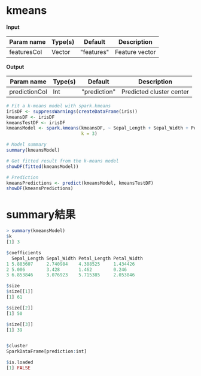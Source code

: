 # kmeans

**Input**

Param name|Type(s)|Default|Description
--|--|--|--
featuresCol|Vector|"features"|Feature vector

**Output**

Param name|Type(s)|Default|Description
--|--|--|--
predictionCol|Int|"prediction"|Predicted cluster center

```r
# Fit a k-means model with spark.kmeans
irisDF <- suppressWarnings(createDataFrame(iris))
kmeansDF <- irisDF
kmeansTestDF <- irisDF
kmeansModel <- spark.kmeans(kmeansDF, ~ Sepal_Length + Sepal_Width + Petal_Length + Petal_Width,
                            k = 3)

# Model summary
summary(kmeansModel)

# Get fitted result from the k-means model
showDF(fitted(kmeansModel))

# Prediction
kmeansPredictions <- predict(kmeansModel, kmeansTestDF)
showDF(kmeansPredictions)
```

# summary結果
```r
> summary(kmeansModel)
$k
[1] 3

$coefficients
  Sepal_Length Sepal_Width Petal_Length Petal_Width
1 5.883607     2.740984    4.388525     1.434426   
2 5.006        3.428       1.462        0.246      
3 6.853846     3.076923    5.715385     2.053846   

$size
$size[[1]]
[1] 61

$size[[2]]
[1] 50

$size[[3]]
[1] 39


$cluster
SparkDataFrame[prediction:int]

$is.loaded
[1] FALSE
```